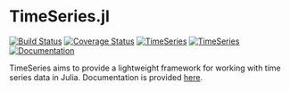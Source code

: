 TimeSeries.jl
============
[![Build Status](https://travis-ci.org/JuliaStats/TimeSeries.jl.svg?branch=master)](https://travis-ci.org/JuliaStats/TimeSeries.jl)
[![Coverage Status](https://coveralls.io/repos/JuliaStats/TimeSeries.jl/badge.svg?branch=master)](https://coveralls.io/r/JuliaStats/TimeSeries.jl?branch=master)
[![TimeSeries](http://pkg.julialang.org/badges/TimeSeries_0.4.svg)](http://pkg.julialang.org/?pkg=TimeSeries&ver=0.4)
[![TimeSeries](http://pkg.julialang.org/badges/TimeSeries_0.5.svg)](http://pkg.julialang.org/?pkg=TimeSeries&ver=0.5)
[![Documentation](https://img.shields.io/badge/docs-latest-blue.svg)](https://JuliaStats.github.io/TimeSeries.jl/latest)

TimeSeries aims to provide a lightweight framework for working with time series data in Julia. Documentation is provided 
[here](http://timeseriesjl.readthedocs.org/en/latest/).
